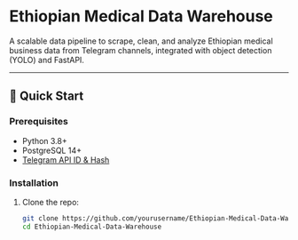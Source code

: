 # Ethiopian Medical Data Warehouse

A scalable data pipeline to scrape, clean, and analyze Ethiopian medical business data from Telegram channels, integrated with object detection (YOLO) and FastAPI.

---

## 🚀 Quick Start

### Prerequisites
- Python 3.8+
- PostgreSQL 14+
- [Telegram API ID & Hash](https://my.telegram.org/auth)

### Installation
1. Clone the repo:
   ```bash
   git clone https://github.com/yourusername/Ethiopian-Medical-Data-Warehouse.git
   cd Ethiopian-Medical-Data-Warehouse
